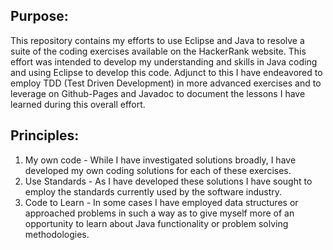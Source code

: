 
## Purpose:
This repository contains my efforts to use Eclipse and Java to resolve a suite of the coding exercises available on the HackerRank website. This effort was intended to develop my understanding and skills in Java coding and using Eclipse to develop this code. Adjunct to this I have endeavored to employ TDD (Test Driven Development) in more advanced exercises and to leverage on Github-Pages and Javadoc to document the lessons I have learned during this overall effort.

## Principles:
1. My own code - While I have investigated solutions broadly, I have developed my own coding solutions for each of these exercises.
2. Use Standards - As I have developed these solutions I have sought to employ the standards currently used by the software industry.
3. Code to Learn - In some cases I have employed data structures or approached problems in such a way as to give myself more of an opportunity to learn about Java functionality or problem solving methodologies.
